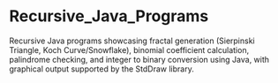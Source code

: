 # Recursive_Java_Programs
Recursive Java programs showcasing fractal generation (Sierpinski Triangle, Koch Curve/Snowflake), binomial coefficient calculation, palindrome checking, and integer to binary conversion using Java, with graphical output supported by the StdDraw library.
